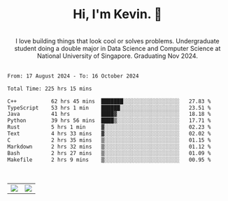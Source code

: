 <!--
**kevin-pek/kevin-pek** is a ✨ _special_ ✨ repository because its `README.md` (this file) appears on your GitHub profile.

Here are some ideas to get you started:

- 🔭 I’m currently working on ...
- 🌱 I’m currently learning ...
- 👯 I’m looking to collaborate on ...
- 🤔 I’m looking for help with ...
- 💬 Ask me about ...
- 📫 How to reach me: ...
- 😄 Pronouns: ...
- ⚡ Fun fact: ...
-->
<div align="center">
  <h1>Hi, I'm Kevin. 👋</h1>
  <br />
  I love building things that look cool or solves problems. Undergraduate student doing a double major in Data Science and Computer Science at National University of Singapore. Graduating Nov 2024.
</div>
<br />
<!--START_SECTION:waka-->

```txt
From: 17 August 2024 - To: 16 October 2024

Total Time: 225 hrs 15 mins

C++           62 hrs 45 mins  ███████░░░░░░░░░░░░░░░░░░   27.83 %
TypeScript    53 hrs 1 min    ██████░░░░░░░░░░░░░░░░░░░   23.51 %
Java          41 hrs          ████▓░░░░░░░░░░░░░░░░░░░░   18.18 %
Python        39 hrs 56 mins  ████▒░░░░░░░░░░░░░░░░░░░░   17.71 %
Rust          5 hrs 1 min     ▓░░░░░░░░░░░░░░░░░░░░░░░░   02.23 %
Text          4 hrs 33 mins   ▓░░░░░░░░░░░░░░░░░░░░░░░░   02.02 %
C             2 hrs 35 mins   ▒░░░░░░░░░░░░░░░░░░░░░░░░   01.15 %
Markdown      2 hrs 32 mins   ▒░░░░░░░░░░░░░░░░░░░░░░░░   01.12 %
Bash          2 hrs 27 mins   ▒░░░░░░░░░░░░░░░░░░░░░░░░   01.09 %
Makefile      2 hrs 9 mins    ▒░░░░░░░░░░░░░░░░░░░░░░░░   00.95 %
```

<!--END_SECTION:waka-->
<br />
<table width="100%">
  <tr>
    <td align="left" width="50%">
      <img src="https://github-readme-stats-kevin-pek.vercel.app/api?username=kevin-pek&include_all_commits=true&count_private=true&theme=rose_pine" />
    </td>
    <td align="right" width="50%">
      <img src="https://github-readme-stats-kevin-pek.vercel.app/api/top-langs?username=kevin-pek&langs_count=10&hide_progress=true&theme=rose_pine" />
    </td>
  </tr>
</table>

